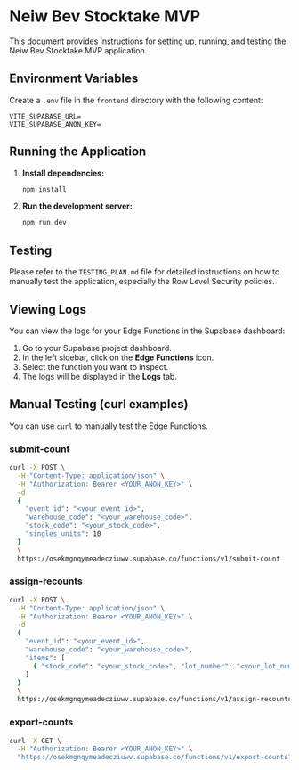 # Neiw Bev Stocktake MVP

This document provides instructions for setting up, running, and testing the Neiw Bev Stocktake MVP application.

## Environment Variables

Create a `.env` file in the `frontend` directory with the following content:

```
VITE_SUPABASE_URL=
VITE_SUPABASE_ANON_KEY=
```

## Running the Application

1.  **Install dependencies:**
    ```bash
    npm install
    ```
2.  **Run the development server:**
    ```bash
    npm run dev
    ```

## Testing

Please refer to the `TESTING_PLAN.md` file for detailed instructions on how to manually test the application, especially the Row Level Security policies.

## Viewing Logs

You can view the logs for your Edge Functions in the Supabase dashboard:

1.  Go to your Supabase project dashboard.
2.  In the left sidebar, click on the **Edge Functions** icon.
3.  Select the function you want to inspect.
4.  The logs will be displayed in the **Logs** tab.

## Manual Testing (curl examples)

You can use `curl` to manually test the Edge Functions.

### submit-count

```bash
curl -X POST \
  -H "Content-Type: application/json" \
  -H "Authorization: Bearer <YOUR_ANON_KEY>" \
  -d 
  {
    "event_id": "<your_event_id>",
    "warehouse_code": "<your_warehouse_code>",
    "stock_code": "<your_stock_code>",
    "singles_units": 10
  }
  \
  https://osekmgnqymeadecziuwv.supabase.co/functions/v1/submit-count
```

### assign-recounts

```bash
curl -X POST \
  -H "Content-Type: application/json" \
  -H "Authorization: Bearer <YOUR_ANON_KEY>" \
  -d 
  {
    "event_id": "<your_event_id>",
    "warehouse_code": "<your_warehouse_code>",
    "items": [
      { "stock_code": "<your_stock_code>", "lot_number": "<your_lot_number>" }
    ]
  }
  \
  https://osekmgnqymeadecziuwv.supabase.co/functions/v1/assign-recounts
```

### export-counts

```bash
curl -X GET \
  -H "Authorization: Bearer <YOUR_ANON_KEY>" \
  "https://osekmgnqymeadecziuwv.supabase.co/functions/v1/export-counts?event_id=<your_event_id>&warehouse_code=<your_warehouse_code>"
```
